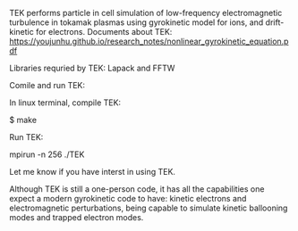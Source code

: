 TEK performs particle in cell simulation of low-frequency electromagnetic turbulence in tokamak plasmas using gyrokinetic model for ions, and drift-kinetic for electrons.
Documents about TEK: https://youjunhu.github.io/research_notes/nonlinear_gyrokinetic_equation.pdf

Libraries requried by TEK: Lapack and FFTW

Comile and run TEK:

In linux terminal, compile TEK:

$ make

Run TEK:

mpirun -n 256  ./TEK


Let me know if you have interst in using TEK.

Although TEK is still a one-person code, it has all the capabilities one expect a modern gyrokinetic code to have: kinetic electrons and electromagnetic perturbations, being capable to simulate kinetic ballooning modes and trapped electron modes.